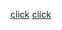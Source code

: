 [click](https://www.google.com/imgres?imgurl=https%3A%2F%2Fi.natgeofe.com%2Fk%2Fa2a738a9-e019-4911-98e6-17f31c45ac88%2Fmilky-way-2_3x2.jpg&imgrefurl=https%3A%2F%2Fkids.nationalgeographic.com%2Fspace%2Farticle%2Fmilky-way&tbnid=KuKWfuXHiXbRLM&vet=12ahUKEwjyhPzMh4D7AhUsKbcAHbCKBZ4QMygGegUIARDoAQ..i&docid=9662TrCUZvuWjM&w=3072&h=2048&q=galaxy&ved=2ahUKEwjyhPzMh4D7AhUsKbcAHbCKBZ4QMygGegUIARDoAQ)
[click](https://github.com/Garvs15)
